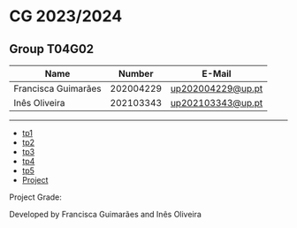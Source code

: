 # CG 2023/2024

## Group T04G02
| Name             | Number    | E-Mail             |
| ---------------- | --------- | ------------------ |
| Francisca Guimarães | 202004229 | up202004229@up.pt |
| Inês Oliveira       | 202103343 | up202103343@up.pt |

----

  - [tp1](tp1/README.md)
  - [tp2](tp2/README.md)
  - [tp3](tp3/README.md)
  - [tp4](tp4/README.md)
  - [tp5](tp5/README.md)
  - [Project](project/README.md)

Project Grade: 

Developed by Francisca Guimarães and Inês Oliveira
